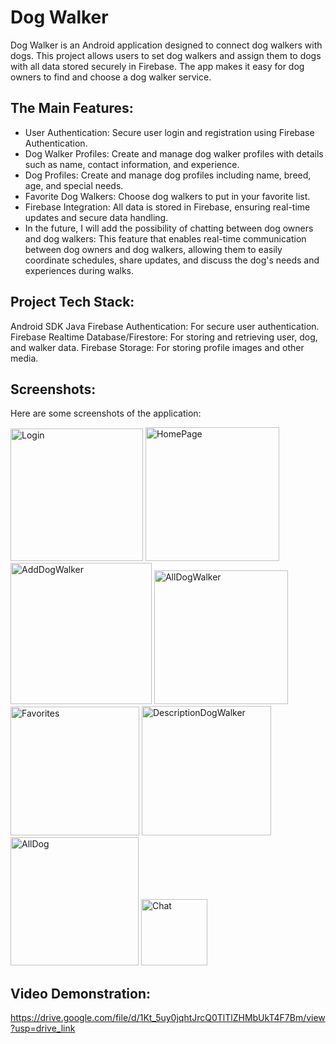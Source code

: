 # Dog Walker
Dog Walker is an Android application designed to connect dog walkers with dogs. This project allows users to set dog walkers and assign them to dogs with all data stored securely in Firebase.
The app makes it easy for dog owners to find and choose a dog walker service.

## The Main Features:
* User Authentication: Secure user login and registration using Firebase Authentication.
* Dog Walker Profiles: Create and manage dog walker profiles with details such as name, contact information, and experience.
* Dog Profiles: Create and manage dog profiles including name, breed, age, and special needs.
* Favorite Dog Walkers: Choose dog walkers to put in your favorite list.
* Firebase Integration: All data is stored in Firebase, ensuring real-time updates and secure data handling.
* In the future, I will add the possibility of chatting between dog owners and dog walkers:
  This feature that enables real-time communication between dog owners and dog walkers, allowing them to easily coordinate schedules, share updates, and discuss the dog's needs and experiences during walks.

## Project Tech Stack:
Android SDK
Java
Firebase Authentication: For secure user authentication.
Firebase Realtime Database/Firestore: For storing and retrieving user, dog, and walker data.
Firebase Storage: For storing profile images and other media.

## Screenshots:
Here are some screenshots of the application:


<img width="212" alt="Login" src="https://github.com/user-attachments/assets/c71160e3-0979-4165-ad2e-76a591ac16ea">
<img width="214" alt="HomePage" src="https://github.com/user-attachments/assets/ee0a9097-2858-43b4-b3ba-ee986d04f050">
<img width="226" alt="AddDogWalker" src="https://github.com/user-attachments/assets/84e3a1b1-e06c-46ca-9880-bcd94853e091">
<img width="214" alt="AllDogWalker" src="https://github.com/user-attachments/assets/63b93da9-fbdd-4b3f-a030-48fb15089810">
<img width="206" alt="Favorites" src="https://github.com/user-attachments/assets/7cf50a0f-db68-446b-8477-17a2abc5b522">
<img width="207" alt="DescriptionDogWalker" src="https://github.com/user-attachments/assets/bb2f073d-0c1b-467a-99c1-c9f6bad75f99">
<img width="205" alt="AllDog" src="https://github.com/user-attachments/assets/9b7717d2-2a18-4f1d-bc62-28963f117c2c">
<img width="106" alt="Chat" src="https://github.com/user-attachments/assets/9e949321-68ec-4217-b692-9e2f4fe05d32">




## Video Demonstration:
https://drive.google.com/file/d/1Kt_5uy0jqhtJrcQ0TlTlZHMbUkT4F7Bm/view?usp=drive_link

